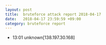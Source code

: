 ```yaml
---
layout: post
title:  bruteforce attack report 2018-04-17
date:   2018-04-17 23:59:59 +09:00
category: bruteforce report
---
```


* 13:01 unknown[138.197.30.168]

